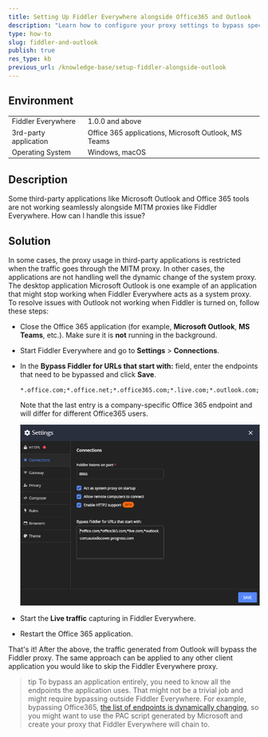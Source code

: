 ```yaml
---
title: Setting Up Fiddler Everywhere alongside Office365 and Outlook
description: "Learn how to configure your proxy settings to bypass specific Microsoft endpoints so that you can use Microsoft Office 365 applications alongside Fiddler Everywhere."
type: how-to
slug: fiddler-and-outlook
publish: true
res_type: kb
previous_url: /knowledge-base/setup-fiddler-alongside-outlook
---
```


## Environment

|   |   |
|---|---|
| Fiddler Everywhere | 1.0.0 and above |
| 3rd-party application | Office 365 applications, Microsoft Outlook, MS Teams |
| Operating System | Windows, macOS |

## Description

Some third-party applications like Microsoft Outlook and Office 365 tools are not working seamlessly alongside MITM proxies like Fiddler Everywhere.  How can I handle this issue?

## Solution

In some cases, the proxy usage in third-party applications is restricted when the traffic goes through the MITM proxy. In other cases, the applications are not handling well the dynamic change of the system proxy. The desktop application Microsoft Outlook is one example of an application that might stop working when Fiddler Everywhere acts as a system proxy. To resolve issues with Outlook not working when Fiddler is turned on, follow these steps:

- Close the Office 365 application (for example, **Microsoft Outlook**, **MS Teams**, etc.). Make sure it is **not** running in the background. 

- Start Fiddler Everywhere and go to **Settings** > **Connections**.

- In the **Bypass Fiddler for URLs that start with:** field, enter the endpoints that need to be bypassed and click **Save**.

    ```curl
    *.office.com;*.office.net;*.office365.com;*.live.com;*.outlook.com;autodiscover.yourcompany.com
    ```

    Note that the last entry is a company-specific Office 365 endpoint and will differ for different Office365 users.

    ![bypassing Outlook endpoints in Fiddler](../images/kb/outlook-bypass.png)

- Start the **Live traffic** capturing in Fiddler Everywhere.

- Restart the Office 365 application.

That's it! After the above, the traffic generated from Outlook will bypass the Fiddler proxy. The same approach can be applied to any other client application you would like to skip the Fiddler Everywhere proxy.


>tip To bypass an application entirely, you need to know all the endpoints the application uses. That might not be a trivial job and might require bypassing outside Fiddler Everywhere. For example, bypassing Office365, [the list of endpoints is dynamically changing](https://docs.microsoft.com/en-us/microsoft-365/enterprise/urls-and-ip-address-ranges?view=o365-worldwide), so you might want to use the PAC script generated by Microsoft and create your proxy that Fiddler Everywhere will chain to.
